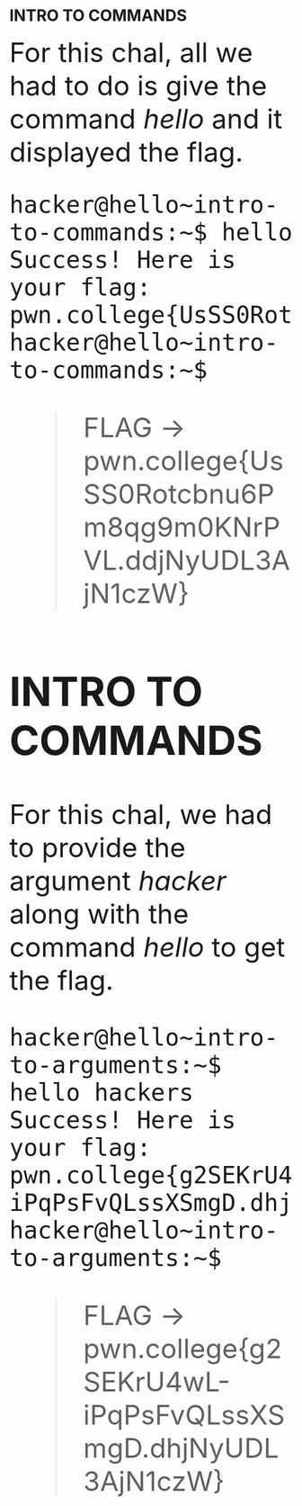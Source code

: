 # INTRO TO COMMANDS 
<font size = "12">For this chal, all we had to do is give the command _hello_ and it displayed the flag.  

```
hacker@hello~intro-to-commands:~$ hello
Success! Here is your flag:
pwn.college{UsSS0Rotcbnu6Pm8qg9m0KNrPVL.ddjNyUDL3AjN1czW}
hacker@hello~intro-to-commands:~$
```

>FLAG -> pwn.college{UsSS0Rotcbnu6Pm8qg9m0KNrPVL.ddjNyUDL3AjN1czW}

## INTRO TO COMMANDS
For this chal, we had to provide the argument _hacker_ along with the command _hello_ to get the flag.  

```
hacker@hello~intro-to-arguments:~$ hello hackers
Success! Here is your flag:
pwn.college{g2SEKrU4wL-iPqPsFvQLssXSmgD.dhjNyUDL3AjN1czW}
hacker@hello~intro-to-arguments:~$
```
>FLAG -> pwn.college{g2SEKrU4wL-iPqPsFvQLssXSmgD.dhjNyUDL3AjN1czW}
